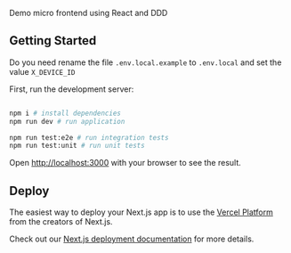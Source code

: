 Demo micro frontend using React and DDD 

## Getting Started

Do you need rename the file `.env.local.example` to `.env.local` and set the value `X_DEVICE_ID`

First, run the development server:

```bash

npm i # install dependencies
npm run dev # run application

npm run test:e2e # run integration tests
npm run test:unit # run unit tests
```

Open [http://localhost:3000](http://localhost:3000) with your browser to see the result.

## Deploy

The easiest way to deploy your Next.js app is to use the [Vercel Platform](https://vercel.com/new?utm_medium=default-template&filter=next.js&utm_source=create-next-app&utm_campaign=create-next-app-readme) from the creators of Next.js.

Check out our [Next.js deployment documentation](https://nextjs.org/docs/deployment) for more details.
